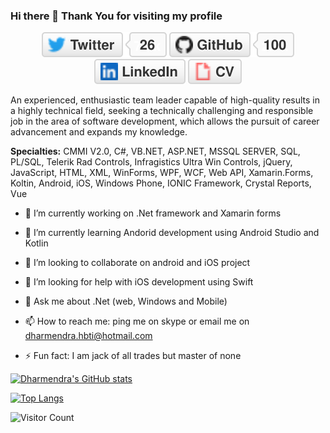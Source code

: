### Hi there 👋 Thank You for visiting my profile

<!--**dharamhbtik/dharamhbtik** is a ✨ _special_ ✨ repository because its `README.md` (this file) appears on your GitHub profile.-->
<p align="center">
	<a href="https://twitter.com/updateyourskill"><img src="imgs/twitter.svg" alt="Twitter"></a>
	<a href="https://github.com/dharamhbtik"><img src="imgs/github.svg" alt="GitHub"></a>
	<a href="https://www.linkedin.com/in/kumardh"><img src="imgs/linkedin.svg" alt="LinkedIn"></a>
	<a href="https://dharamhbtik.github.io/"><img src="imgs/cv.svg" alt="Curriculum Vitae"></a>
</p>

An experienced, enthusiastic team leader capable of high-quality results in a highly technical field, seeking a technically challenging and responsible job in the area of software development, which allows the pursuit of career advancement and expands my knowledge.

**Specialties:** CMMI V2.0, C#, VB.NET, ASP.NET, MSSQL SERVER, SQL, PL/SQL, Telerik Rad Controls, Infragistics Ultra Win Controls, jQuery, JavaScript, HTML, XML, WinForms, WPF, WCF, Web API, Xamarin.Forms, Koltin, Android, iOS, Windows Phone, IONIC Framework, Crystal Reports, Vue

- 🔭 I’m currently working on .Net framework and Xamarin forms
- 🌱 I’m currently learning  Andorid development using Android Studio and Kotlin
- 👯 I’m looking to collaborate on android and iOS project
- 🤔 I’m looking for help with iOS development using Swift
- 💬 Ask me about .Net (web, Windows and Mobile)
- 📫 How to reach me: ping me on skype or email me on dharmendra.hbti@hotmail.com

- ⚡ Fun fact: I am jack of all trades but master of none

[![Dharmendra's GitHub stats](https://github-readme-stats.vercel.app/api?username=dharamhbtik&count_private=true&show_icons=true&theme=radical)](https://github.com/dharamhbtik/github-readme-stats)

[![Top Langs](https://github-readme-stats.vercel.app/api/top-langs/?username=dharamhbtik&layout=compact)](https://github.com/dharamhbtik/github-readme-stats)

![Visitor Count](https://profile-counter.glitch.me/dharamhbtik/count.svg)

